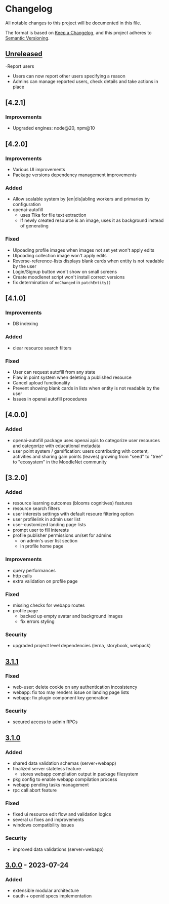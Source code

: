 # Changelog

All notable changes to this project will be documented in this file.

The format is based on [Keep a Changelog](https://keepachangelog.com/en/1.0.0/), and this project adheres to [Semantic Versioning](https://semver.org/spec/v2.0.0.html).

## [Unreleased]

-Report users
  - Users can now report other users specifying a reason
  - Admins can manage reported users, check details and take actions in place

## [4.2.1]

### Improvements

- Upgraded engines: node@20, npm@10

## [4.2.0]

### Improvements

- Various UI improvements
- Package versions dependency management improvements

### Added

- Allow scalable system by [en|dis]abling workers and primaries by configuration
- openai-autofill
  - uses Tika for file text extraction
  - If newly created resource is an image, uses it as background instead of generating

### Fixed

- Ulpoading profile images when images not set yet won't apply edits
- Ulpoading collection image won't apply edits
- Reverse-reference-lists displays blank cards when entity is not readable by the user
- Login/Signup button won't show on small screens
- Create moodlenet script won't install correct versions
- fix determination of `noChanged` in `patchEntity()`

## [4.1.0]

### Improvements

- DB indexing

### Added

- clear resource search filters

### Fixed

- User can request autofill from any state
- Flaw in point system when deleting a published resource
- Cancel upload functionality
- Prevent showing blank cards in lists when entity is not readable by the user
- Issues in openai autofill procedures

## [4.0.0]

### Added

- openai-autofill package uses openai apis to categorize user resources and categorize with educational metadata
- user point system / gamification: users contributing with content, activities and sharing gain points (leaves) growing from "seed" to "tree" to "ecosystem" in the MoodleNet community

## [3.2.0]

### Added

- resource learning outcomes (blooms cognitives) features
- resource search filters
- user interests settings with default resoure filtering option
- user profilelink in admin user list
- user-customized landing page lists
- prompt user to fill interests
- profile publisher permissions un/set for admins
  - on admin's user list section
  - in profile home page

### Improvements

- query performances
- http calls
- extra validation on profile page

### Fixed

- missing checks for webapp routes
- profile page
  - backed up empty avatar and background images
  - fix errors styling

### Security

- upgraded project level dependencies (lerna, storybook, webpack)

## [3.1.1]

### Fixed

- web-user: delete cookie on any authentication incosistency
- webapp: fix too may renders issue on landing page lists
- webapp: fix plugin component key generation

### Security

- secured access to admin RPCs

## [3.1.0]

### Added

- shared data validation schemas (server+webapp)
- finalized server stateless feature
  - stores webapp compilation output in package filesystem
- pkg config to enable webapp compilation process
- webapp pending tasks management
- rpc call abort feature

### Fixed

- fixed ui resource edit flow and validation logics
- several ui fixes and improvements
- windows compatibility issues

### Security

- improved data validations (server+webapp)

## [3.0.0] - 2023-07-24

### Added

- extensible modular architecture
- oauth + openid specs implementation

[unreleased]: https://github.com/moodle/moodlenet/compare/v3.1.1...HEAD
[3.1.1]: https://github.com/moodle/moodlenet/releases/tag/v3.1.1
[3.1.0]: https://github.com/moodle/moodlenet/releases/tag/v3.1.0
[3.0.0]: https://github.com/moodle/moodlenet/releases/tag/v3.0.0
